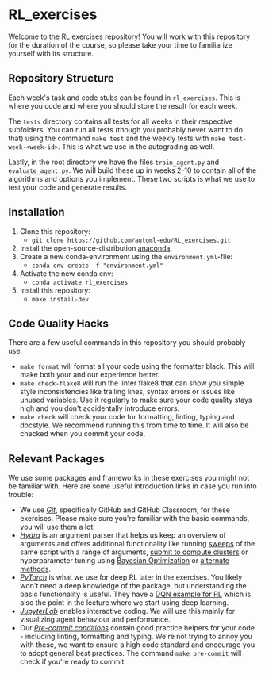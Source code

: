 # RL_exercises
Welcome to the RL exercises repository! You will work with this repository for the duration of the course, so please take your time to familiarize yourself with its structure.

## Repository Structure
Each week's task and code stubs can be found in `rl_exercises`. This is where you code and where you should store the result for each week.

The `tests` directory contains all tests for all weeks in their respective subfolders. You can run all tests (though you probably never want to do that) using the command `make test` and the weekly tests with `make test-week-<week-id>`. This is what we use in the autograding as well.

Lastly, in the root directory we have the files `train_agent.py` and `evaluate_agent.py`. We will build these up in weeks 2-10 to contain all of the algorithms and options you implement. These two scripts is what we use to test your code and generate results.

## Installation
1. Clone this repository:
    * ``git clone https://github.com/automl-edu/RL_exercises.git``
2. Install the open-source-distribution [anaconda](https://www.anaconda.com/products/individual).
3. Create a new conda-environment using the `environment.yml`-file:
    * ``conda env create -f "environment.yml"``
4. Activate the new conda env:
    * ``conda activate rl_exercises``
5. Install this repository:
    * ``make install-dev``

## Code Quality Hacks
There are a few useful commands in this repository you should probably use.
- `make format` will format all your code using the formatter black. This will make both your and our experience better.
- `make check-flake8` will run the linter flake8 that can show you simple style inconsistencies like trailing lines, syntax errors or issues like unused variables. Use it regularly to make sure your code quality stays high and you don't accidentally introduce errors.
- `make check` will check your code for formatting, linting, typing and docstyle. We recommend running this from time to time. It will also be checked when you commit your code.

## Relevant Packages
We use some packages and frameworks in these exercises you might not be familiar with. Here are some useful introduction links in case you run into trouble:
- We use [*Git*](http://rogerdudler.github.io/git-guide/), specifically GitHub and GitHub Classroom, for these exercises. Please make sure you're familiar with the basic commands, you will use them a lot! 
- [*Hydra*](https://hydra.cc/) is an argument parser that helps us keep an overview of arguments and offers additional functionality like running [sweeps](https://hydra.cc/docs/intro/#multirun) of the same script with a range of arguments, [submit to compute clusters](https://hydra.cc/docs/plugins/submitit_launcher/) or hyperparameter tuning using [Bayesian Optimization](https://github.com/automl-private/hydra-smac-sweeper) or [alternate methods](https://github.com/facebookresearch/how-to-autorl).
- [*PyTorch*](https://pytorch.org/) is what we use for deep RL later in the exercises. You likely won't need a deep knowledge of the package, but understanding the basic functionality is useful. They have a [DQN example for RL](https://pytorch.org/tutorials/intermediate/reinforcement_q_learning.html) which is also the point in the lecture where we start using deep learning.
- [*JupyterLab*](https://jupyter.org/) enables interactive coding. We will use this mainly for visualizing agent behaviour and performance.
- Our [*Pre-commit conditions*](https://pre-commit.com/) contain good practice helpers for your code - including linting, formatting and typing. We're not trying to annoy you with these, we want to ensure a high code standard and encourage you to adopt general best practices. The command `make pre-commit` will check if you're ready to commit.